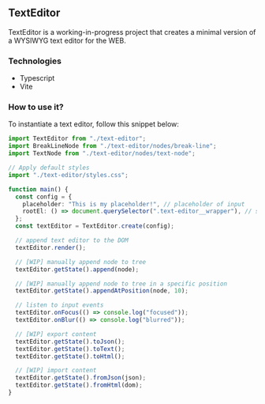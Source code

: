 ## TextEditor

TextEditor is a working-in-progress project that creates a minimal version of a WYSIWYG text editor for the WEB.

### Technologies

- Typescript
- Vite

### How to use it?

To instantiate a text editor, follow this snippet below:

```typescript
import TextEditor from "./text-editor";
import BreakLineNode from "./text-editor/nodes/break-line";
import TextNode from "./text-editor/nodes/text-node";

// Apply default styles
import "./text-editor/styles.css";

function main() {
  const config = {
    placeholder: "This is my placeholder!", // placeholder of input
    rootEl: () => document.querySelector(".text-editor__wrapper"), // selects witch element will be the wrapper of text editor when rendered
  };
  const textEditor = TextEditor.create(config);

  // append text editor to the DOM
  textEditor.render();

  // [WIP] manually append node to tree
  textEditor.getState().append(node);

  // [WIP] manually append node to tree in a specific position
  textEditor.getState().appendAtPosition(node, 10);

  // listen to input events
  textEditor.onFocus(() => console.log("focused"));
  textEditor.onBlur(() => console.log("blurred"));

  // [WIP] export content
  textEditor.getState().toJson();
  textEditor.getState().toText();
  textEditor.getState().toHtml();

  // [WIP] import content
  textEditor.getState().fromJson(json);
  textEditor.getState().fromHtml(dom);
}
```
